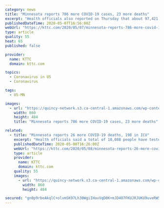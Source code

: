 ```yaml
---
category: news
title: "Minnesota reports 786 more COVID-19 cases, 23 more deaths"
excerpt: "Health officials also reported on Thursday that about 97,421 tests have been completed in the state, including 4,189 newly completed tests reported on Thursday."
publishedDateTime: 2020-05-07T16:56:00Z
webUrl: "https://kttc.com/2020/05/07/minnesota-reports-786-more-covid-19-cases-23-more-deaths/"
type: article
quality: 55
heat: 65
published: false

provider:
  name: KTTC
  domain: kttc.com

topics:
  - Coronavirus in US
  - Coronavirus

tags:
  - US-MN

images:
  - url: "https://quincy-network.s3.ca-central-1.amazonaws.com/wp-content/uploads/sites/3/2020/04/MIN-CORONAVIRUS-860x484.jpg"
    width: 860
    height: 484
    title: "Minnesota reports 786 more COVID-19 cases, 23 more deaths"

related:
  - title: "Minnesota reports 26 more COVID-19 deaths, 198 in ICU"
    excerpt: "Health officials said a total of 10,088 people have tested positive for COVID-19 in Minnesota, including 1,270 health care workers."
    publishedDateTime: 2020-05-08T16:26:00Z
    webUrl: "https://kttc.com/2020/05/08/minnesota-reports-26-more-covid-19-deaths-198-in-icu/"
    type: article
    provider:
      name: KTTC
      domain: kttc.com
    quality: 55
    images:
      - url: "https://quincy-network.s3.ca-central-1.amazonaws.com/wp-content/uploads/sites/3/2020/04/MIN-CORONAVIRUS-860x484.jpg"
        width: 860
        height: 484

secured: "gn0p9rbeAkqlC+olvmSK97Lh30WgiIHavVqD0K+mJD4O7FKUJRJUKU9uveRW5SviqbObg8ioaUMlADMoiwLORtrGky0e4gVgixxeYvD1JPwiY0gr5/vlyoYqNht0ziEEbICMucYYT22pe0Ll+IO8cnXDHQQPGDLq9u8m3/ykb5Bou1ZvbkrE0Cfl2R0aqqrgo/LZqaGDJhhYI5I7sF0g4Z2vMuI9H8CP9w8lwh1UWCpKPJhkSMN6A9w7/0hrkNXGjaraEnzZ9s8Xr70d/gZ/Kc+DLTRBh8gGf9AVpzZezeXJLPzCDjisoIhqgokuKD9xa5u8Y5ZRFDCqVJqZwrY9VoyZ8IQRBU43kc8mO+GIWKCt3UYCVFEslwtw8IcKGrgAkW6vWciHTBPH4vGhXs9epniXst7hkTKfLcOuxxuHxYkOCWkFcWYWmCHKucyZKC6Q0h6BUbOPXfhIvl8yc9a3zdeTUn/lcUI2ip+MaEjhqO8=;Ciq7ct3pQpzqYfGkCScN6Q=="
---
```


